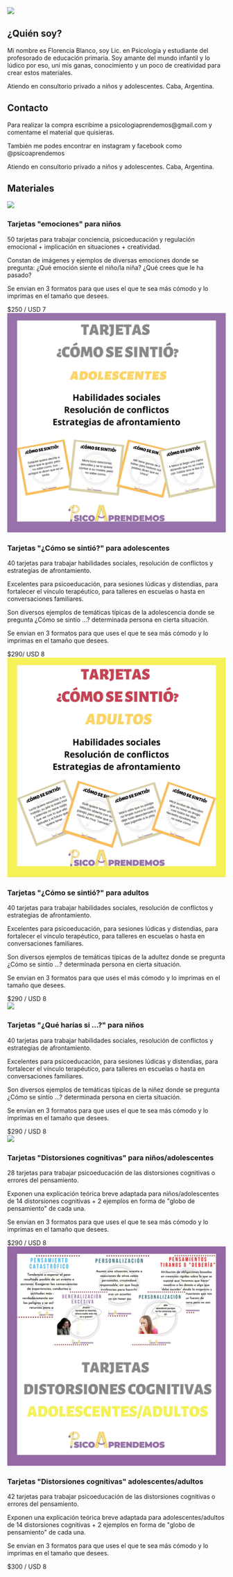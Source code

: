 

<div class="center">
    <img src="https://instagram.faep4-1.fna.fbcdn.net/v/t51.2885-19/s320x320/103625243_725817748227458_4394321882451694663_n.jpg?_nc_ht=instagram.faep4-1.fna.fbcdn.net&_nc_ohc=VuSwou6KSwwAX83TDvd&oh=5eca09218e35d6b5c50b421ee1017fba&oe=5F59CCA3">
</div>
<h2>¿Quién soy?</h2>
<p>Mi nombre es Florencia Blanco, soy Lic. en Psicología y estudiante del profesorado de educación primaria. Soy amante del mundo infantil y lo lúdico por eso, uní mis ganas, conocimiento y un poco de creatividad para crear estos materiales.<p>
<p> Atiendo en consultorio privado a niños y adolescentes. Caba, Argentina.<p>
    
<h2>Contacto</h2>
<p>Para realizar la compra escribime a psicologiaprendemos@gmail.com y comentame el material que quisieras.<p>
 <p> También me podes encontrar en instagram y facebook como @psicoaprendemos<p>
<p> Atiendo en consultorio privado a niños y adolescentes. Caba, Argentina.<p>

<h2>Materiales</h2>
<div class="materiales">
    <div class="material">
        <img src="images/EMOCIONES NIÑOS.jpg">
        <div>
            <h3>Tarjetas "emociones" para niños</h3>
            <p> 50 tarjetas para trabajar conciencia, psicoeducación y regulación emocional + implicación en situaciones + creatividad. </p>
            <p> Constan de imágenes y ejemplos de diversas emociones donde se pregunta: ¿Qué emoción siente el niño/la niña? ¿Qué crees que le ha pasado? </p>
            <p> Se envian en 3 formatos para que uses el que te sea más cómodo y lo imprimas en el tamaño que desees. </p>
            <div class="center">
                <div class="precio">$250 / USD 7</div> 
            </div>
        </div>
    </div>
    <div class="material inverso">
        <img src="images/COMO SE SINTIO ADO.jpg">
        <div>
            <h3>Tarjetas "¿Cómo se sintió?" para adolescentes</h3>
            <p> 40 tarjetas para trabajar habilidades sociales, resolución de conflictos y estrategias de afrontamiento.</p>
            <p> Excelentes para psicoeducación, para sesiones lúdicas y distendias, para fortalecer el vínculo terapéutico, para talleres en escuelas o hasta en conversaciones familiares. </p>
            <p> Son diversos ejemplos de temáticas típicas de la adolescencia donde se pregunta ¿Cómo se sintío ...? determinada persona en cierta situación. </p>
            <p> Se envian en 3 formatos para que uses el que te sea más cómodo y lo imprimas en el tamaño que desees. </p>
            <div class="center">
              <div class="precio">$290/ USD 8</div> 
            </div>
        </div>
    </div>
    <div class="material">
        <img src="images/COMO SE SINTIO ADU.jpg">
        <div>
            <h3>Tarjetas "¿Cómo se sintió?" para adultos</h3>
            <p> 40 tarjetas para trabajar habilidades sociales, resolución de conflictos y estrategias de afrontamiento.</p>
            <p> Excelentes para psicoeducación, para sesiones lúdicas y distendias, para fortalecer el vínculo terapéutico, para talleres en escuelas o hasta en conversaciones familiares.</p>
            <p> Son diversos ejemplos de temáticas típicas de la adultez donde se pregunta ¿Cómo se sintío ...? determinada persona en cierta situación.</p>
            <p> Se envian en 3 formatos para que uses el más cómodo y lo imprimas en el tamaño que desees. </p>
            <div class="center">
                <div class="precio">$290 / USD 8</div> 
            </div>
        </div>
    </div>
    <div class="material inverso">
        <img src="images/QUE HARIAS NIÑOS.jpg">
        <div>
            <h3>Tarjetas "¿Qué harías si ...?" para niños</h3>
            <p> 40 tarjetas para trabajar habilidades sociales, resolución de conflictos y estrategias de afrontamiento.</p>
            <p> Excelentes para psicoeducación, para sesiones lúdicas y distendias, para fortalecer el vínculo terapéutico, para talleres en escuelas o hasta en conversaciones familiares.</p>
            <p> Son diversos ejemplos de temáticas típicas de la niñez donde se pregunta ¿Cómo se sintío ...? determinada persona en cierta situación. </p>
            <p> Se envian en 3 formatos para que uses el que te sea más cómodo y lo imprimas en el tamaño que desees. </p>
            <div class="center">
              <div class="precio">$290 / USD 8</div> 
            </div>
        </div>
    </div>
    <div class="material">
        <img src="images/COGNI NIÑOS.jpg">
        <div>
            <h3>Tarjetas "Distorsiones cognitivas" para niños/adolescentes</h3>
            <p> 28 tarjetas para trabajar psicoeducación de las distorsiones cognitivas o errores del pensamiento. </p>
            <p> Exponen una explicación teórica breve adaptada para niños/adolescentes de 14 distorsiones cognitivas + 2 ejemplos en forma de "globo de pensamiento" de cada una. </p>
            <p> Se envian en 3 formatos para que uses el que te sea más cómodo y lo imprimas en el tamaño que desees. </p>
            <div class="center">
                <div class="precio">$290 / USD 8</div> 
            </div>
        </div>
    </div>
    <div class="material inverso">
        <img src="images/COGNI ADULTOS.jpg">
        <div>
            <h3>Tarjetas "Distorsiones cognitivas" adolescentes/adultos</h3>
            <p>42 tarjetas para trabajar psicoeducación de las distorsiones cognitivas o errores del pensamiento.</p>
            <p> Exponen una explicación teórica breve adaptada para adolescentes/adultos de 14 distorsiones cognitivas + 2 ejemplos en forma de "globo de pensamiento" de cada una. </p>
            <p> Se envian en 3 formatos para que uses el que te sea más cómodo y lo imprimas en el tamaño que desees. </p>
            <div class="center">
              <div class="precio">$300 / USD 8</div> 
            </div>
        </div>
    </div>
    

</div>

